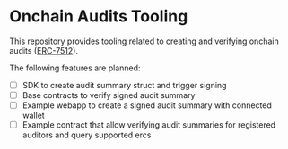 # Onchain Audits Tooling

This repository provides tooling related to creating and verifying onchain audits ([ERC-7512](https://eips.ethereum.org/EIPS/eip-7512)).

The following features are planned:

- [ ] SDK to create audit summary struct and trigger signing
- [ ] Base contracts to verify signed audit summary
- [ ] Example webapp to create a signed audit summary with connected wallet
- [ ] Example contract that allow verifying audit summaries for registered auditors and query supported ercs
